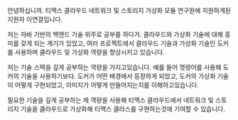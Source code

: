 안녕하십니까. 티맥스 클라우드 네트워크 및 스토리지 가상화 모듈 연구원에 지원하게된 지원자 이연걸입니다.

저는 자바 기반의 백앤드 기술 위주로 공부를 하다가. 클라우드와 가상화 기술에 대해 흥미를 갖게 되는 계기가 있었고, 여러 프로젝트에서 클라우드 기술과 가상화 기술인 도커를 사용하며 클라우드 및 가상화 역량을 향상시키고 있습니다.

저는 기술 스택을 깊게 공부하는 역량을 가지고있습니다. 예를 들어 명령어를 사용해 도커의 기술을 사용하기보다. 도커가 어떤 배경에서 등장하게 되었고, 도커의 가상화 기술이 어떻게 구현되었고, 이미지가 어떻게 만들어지는지를 이해하고있습니다.

필요한 기술을 깊게 공부하는 제 역량을 사용해 티맥스 클라우드에서 네트워크 및 스토리지 기술을 클라우드로 가상화해 티맥스 클라스를 구현하는것에 기여할 수 있습니다.